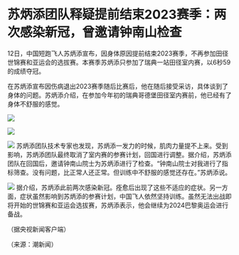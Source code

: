 

# 苏炳添团队释疑提前结束2023赛季：两次感染新冠，曾邀请钟南山检查

12日，中国短跑飞人苏炳添宣布，因身体原因提前结束2023赛季，不再参加田径世锦赛和亚运会的选拔赛。本赛季苏炳添只参加了瑞典一站田径室内赛，以6秒59的成绩夺冠。

在苏炳添宣布因伤病退出2023赛季随后比赛后，他在随后接受采访，具体谈到了身体的问题。苏炳添介绍，在参加今年初的瑞典哥德堡田径室内赛前，他已经有了身体不舒服的感觉。

![](https://inews.gtimg.com/om_bt/OV-Qs5NKLDq-1EZlJglnRlO8jicYvU_FV0uVVOrDu86tgAA/1000)

![](https://inews.gtimg.com/om_bt/O1x1A5d6WH4cnP4NujMOfzWwUSAoSwBIRPO6gzvReS_xYAA/1000)

![](https://inews.gtimg.com/om_bt/OxH-z5672emdTMgnjmgIpdZ8zxwWC4_92G2bM0mrFKJ1cAA/1000)
苏炳添团队技术专家也发现，苏炳添一发力的时候，肌肉力量提不上来。受到影响，苏炳添团队最终取消了室内赛的参赛计划，回国进行调整。据介绍，苏炳添团队在回国后，邀请钟南山院士为苏炳添进行了检查。“钟南山院士对我进行了指标筛查。没有问题，比正常人还正常。但训练中不舒服的感觉还存在。”苏炳添说。

![](https://inews.gtimg.com/om_bt/OjnsDaYt6cKPMke4nnR2Q_PTlE_8WUd1-JatcTDYhSAyYAA/1000)
据介绍，苏炳添此前两次感染新冠。痊愈后出现了这些不适应的症状。另一方面，症状虽然影响到苏炳添的参赛计划，中国飞人依然坚持训练。虽然无法出战即将开始的世锦赛和亚运会选拔赛，苏炳添表示，他会继续为2024巴黎奥运会进行备战。

（据央视新闻客户端）

（来源：潮新闻）

